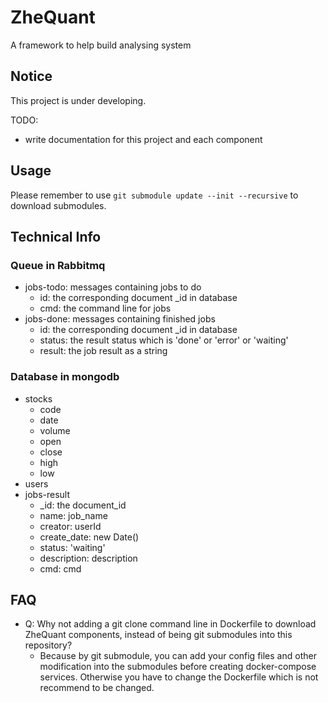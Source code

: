 # ZheQuant
A framework to help build analysing system

## Notice
This project is under developing.

TODO:
- write documentation for this project and each component

## Usage
Please remember to use `git submodule update --init --recursive` to download submodules.

## Technical Info
### Queue in Rabbitmq
- jobs-todo: messages containing jobs to do
    - id: the corresponding document _id in database
    - cmd: the command line for jobs
- jobs-done: messages containing finished jobs
    - id: the corresponding document _id in database
    - status: the result status which is 'done' or 'error' or 'waiting'
    - result: the job result as a string

### Database in mongodb
- stocks
    - code
    - date
    - volume
    - open
    - close
    - high
    - low
- users
- jobs-result
    - _id: the document_id
    - name: job_name
    - creator: userId
    - create_date: new Date()
    - status: 'waiting'
    - description: description
    - cmd: cmd

## FAQ
- Q: Why not adding a git clone command line in Dockerfile to download ZheQuant components, instead of being git submodules into this repository?
    - Because by git submodule, you can add your config files and other modification into the submodules before creating docker-compose services. Otherwise you have to change the Dockerfile which is not recommend to be changed.
